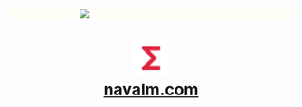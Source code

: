 <div style="background-color:#FFFFF7;display:flex;justify-content:center;">
  <img src="https://media.giphy.com/media/3hRzIz4D8Ikgg/giphy.gif" width="50%" />
</div>
<h1 align="center">
  <img src="./functions.svg" alt="navalm logo" height="64px">
  <br/>
  <a href="https://navalm.com" target="_blank">
    navalm.com
  </a>
</h1>

<!--
**navalmonga/navalmonga** is a ✨ _special_ ✨ repository because its `README.md` (this file) appears on your GitHub profile.

Here are some ideas to get you started:

- 🔭 I’m currently working on ...
- 🌱 I’m currently learning ...
- 👯 I’m looking to collaborate on ...
- 🤔 I’m looking for help with ...
- 💬 Ask me about ...
- 📫 How to reach me: ...
- 😄 Pronouns: ...
- ⚡ Fun fact: ...
-->

